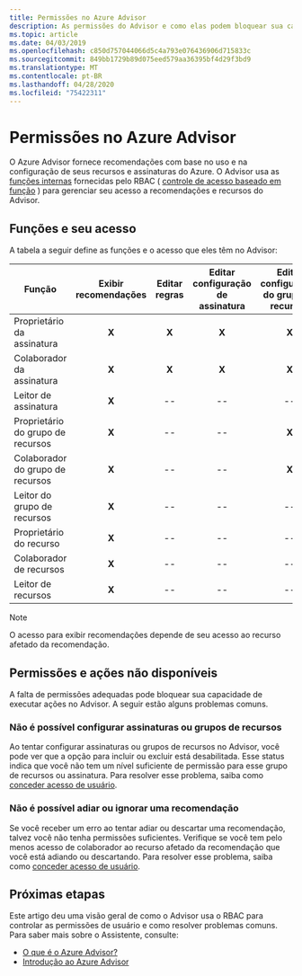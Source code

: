 ```yaml
---
title: Permissões no Azure Advisor
description: As permissões do Advisor e como elas podem bloquear sua capacidade de configurar assinaturas ou adiar ou ignorar recomendações.
ms.topic: article
ms.date: 04/03/2019
ms.openlocfilehash: c850d757044066d5c4a793e076436906d715833c
ms.sourcegitcommit: 849bb1729b89d075eed579aa36395bf4d29f3bd9
ms.translationtype: MT
ms.contentlocale: pt-BR
ms.lasthandoff: 04/28/2020
ms.locfileid: "75422311"
---
```

# <a name="permissions-in-azure-advisor"></a>Permissões no Azure Advisor

O Azure Advisor fornece recomendações com base no uso e na configuração de seus recursos e assinaturas do Azure. O Advisor usa as [funções internas](https://docs.microsoft.com/azure/role-based-access-control/built-in-roles) fornecidas pelo RBAC ( [controle de acesso baseado em função](https://docs.microsoft.com/azure/role-based-access-control/overview) ) para gerenciar seu acesso a recomendações e recursos do Advisor. 

## <a name="roles-and-their-access"></a>Funções e seu acesso

A tabela a seguir define as funções e o acesso que eles têm no Advisor:

| **Função** | **Exibir recomendações** | **Editar regras** | **Editar configuração de assinatura** | **Editar configuração do grupo de recursos**| **Ignorar e adiar recomendações**|
|---|:---:|:---:|:---:|:---:|:---:|
|Proprietário da assinatura|**X**|**X**|**X**|**X**|**X**|
|Colaborador da assinatura|**X**|**X**|**X**|**X**|**X**|
|Leitor de assinatura|**X**|--|--|--|--|
|Proprietário do grupo de recursos|**X**|--|--|**X**|**X**|
|Colaborador do grupo de recursos|**X**|--|--|**X**|**X**|
|Leitor do grupo de recursos|**X**|--|--|--|--|
|Proprietário do recurso|**X**|--|--|--|**X**|
|Colaborador de recursos|**X**|--|--|--|**X**|
|Leitor de recursos|**X**|--|--|--|--|

> [!NOTE]
> O acesso para exibir recomendações depende de seu acesso ao recurso afetado da recomendação.

## <a name="permissions-and-unavailable-actions"></a>Permissões e ações não disponíveis

A falta de permissões adequadas pode bloquear sua capacidade de executar ações no Advisor. A seguir estão alguns problemas comuns.

### <a name="unable-to-configure-subscriptions-or-resource-groups"></a>Não é possível configurar assinaturas ou grupos de recursos

Ao tentar configurar assinaturas ou grupos de recursos no Advisor, você pode ver que a opção para incluir ou excluir está desabilitada. Esse status indica que você não tem um nível suficiente de permissão para esse grupo de recursos ou assinatura. Para resolver esse problema, saiba como [conceder acesso de usuário](https://docs.microsoft.com/azure/role-based-access-control/quickstart-assign-role-user-portal).

### <a name="unable-to-postpone-or-dismiss-a-recommendation"></a>Não é possível adiar ou ignorar uma recomendação

Se você receber um erro ao tentar adiar ou descartar uma recomendação, talvez você não tenha permissões suficientes. Verifique se você tem pelo menos acesso de colaborador ao recurso afetado da recomendação que você está adiando ou descartando. Para resolver esse problema, saiba como [conceder acesso de usuário](https://docs.microsoft.com/azure/role-based-access-control/quickstart-assign-role-user-portal).

## <a name="next-steps"></a>Próximas etapas

Este artigo deu uma visão geral de como o Advisor usa o RBAC para controlar as permissões de usuário e como resolver problemas comuns. Para saber mais sobre o Assistente, consulte:

- [O que é o Azure Advisor?](https://docs.microsoft.com/azure/advisor/advisor-overview)
- [Introdução ao Azure Advisor](https://docs.microsoft.com/azure/advisor/advisor-get-started)
